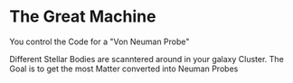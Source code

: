# The Great Machine 

You control the Code for a "Von Neuman Probe"



Different Stellar Bodies are scanntered around in your galaxy Cluster.
The Goal is to get the most Matter converted into Neuman Probes